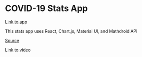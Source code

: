 # COVID-19 Stats App

[Link to app](https://charlesancheta.github.io/cobed-19)

This stats app uses React, Chart.js, Material UI, and Mathdroid API

[Source](https://github.com/adrianhajdin/project_corona_tracker)

[Link to video](https://www.youtube.com/watch?v=khJlrj3Y6Ls&t=3661s)